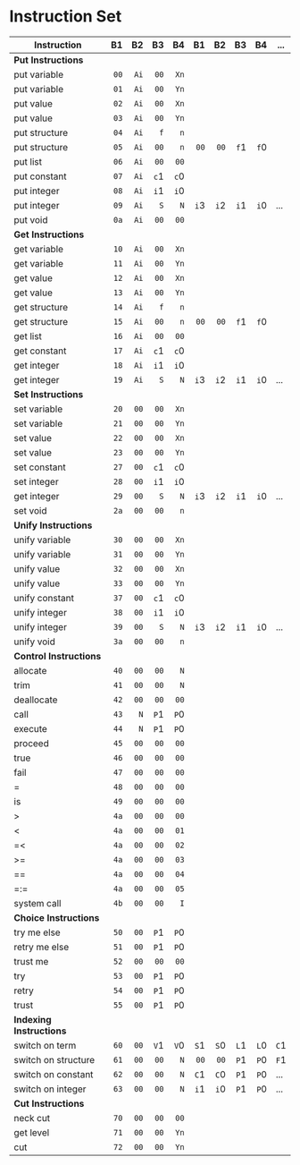 # Instruction Set

| Instruction               |   B1 |   B2 |   B3 |   B4 |   B1 |   B2 |   B3 |   B4 | ...  |
| ------------------------- | ---: | ---: | ---: | ---: | ---: | ---: | ---: | ---: | ---- |
| **Put Instructions**      |
| put variable              | `00` | `Ai` | `00` | `Xn` |
| put variable              | `01` | `Ai` | `00` | `Yn` |
| put value                 | `02` | `Ai` | `00` | `Xn` |
| put value                 | `03` | `Ai` | `00` | `Yn` |
| put structure             | `04` | `Ai` |  `f` |  `n` |
| put structure             | `05` | `Ai` | `00` |  `n` | `00` | `00` | `f`1 | `f`0 |
| put list                  | `06` | `Ai` | `00` | `00` |
| put constant              | `07` | `Ai` | `c`1 | `c`0 |
| put integer               | `08` | `Ai` | `i`1 | `i`0 |
| put integer               | `09` | `Ai` |  `S` |  `N` | `i`3 | `i`2 | `i`1 | `i`0 | ...  |
| put void                  | `0a` | `Ai` | `00` | `00` |
| **Get Instructions**      |
| get variable              | `10` | `Ai` | `00` | `Xn` |
| get variable              | `11` | `Ai` | `00` | `Yn` |
| get value                 | `12` | `Ai` | `00` | `Xn` |
| get value                 | `13` | `Ai` | `00` | `Yn` |
| get structure             | `14` | `Ai` |  `f` |  `n` |
| get structure             | `15` | `Ai` | `00` |  `n` | `00` | `00` | `f`1 | `f`0 |
| get list                  | `16` | `Ai` | `00` | `00` |
| get constant              | `17` | `Ai` | `c`1 | `c`0 |
| get integer               | `18` | `Ai` | `i`1 | `i`0 |
| get integer               | `19` | `Ai` |  `S` |  `N` | `i`3 | `i`2 | `i`1 | `i`0 | ...  |
| **Set Instructions**      |
| set variable              | `20` | `00` | `00` | `Xn` |
| set variable              | `21` | `00` | `00` | `Yn` |
| set value                 | `22` | `00` | `00` | `Xn` |
| set value                 | `23` | `00` | `00` | `Yn` |
| set constant              | `27` | `00` | `c`1 | `c`0 |
| set integer               | `28` | `00` | `i`1 | `i`0 |
| get integer               | `29` | `00` |  `S` |  `N` | `i`3 | `i`2 | `i`1 | `i`0 | ...  |
| set void                  | `2a` | `00` | `00` |  `n` |
| **Unify Instructions**    |
| unify variable            | `30` | `00` | `00` | `Xn` |
| unify variable            | `31` | `00` | `00` | `Yn` |
| unify value               | `32` | `00` | `00` | `Xn` |
| unify value               | `33` | `00` | `00` | `Yn` |
| unify constant            | `37` | `00` | `c`1 | `c`0 |
| unify integer             | `38` | `00` | `i`1 | `i`0 |
| unify integer             | `39` | `00` |  `S` |  `N` | `i`3 | `i`2 | `i`1 | `i`0 | ...  |
| unify void                | `3a` | `00` | `00` |  `n` |
| **Control Instructions**  |
| allocate                  | `40` | `00` | `00` |  `N` |
| trim                      | `41` | `00` | `00` |  `N` |
| deallocate                | `42` | `00` | `00` | `00` |
| call                      | `43` |  `N` | `P`1 | `P`0 |
| execute                   | `44` |  `N` | `P`1 | `P`0 |
| proceed                   | `45` | `00` | `00` | `00` |
| true                      | `46` | `00` | `00` | `00` |
| fail                      | `47` | `00` | `00` | `00` |
| =                         | `48` | `00` | `00` | `00` |
| is                        | `49` | `00` | `00` | `00` |
| >                         | `4a` | `00` | `00` | `00` |
| <                         | `4a` | `00` | `00` | `01` |
| =<                        | `4a` | `00` | `00` | `02` |
| >=                        | `4a` | `00` | `00` | `03` |
| =\=                       | `4a` | `00` | `00` | `04` |
| =:=                       | `4a` | `00` | `00` | `05` |
| system call               | `4b` | `00` | `00` |  `I` |
| **Choice Instructions**   |
| try me else               | `50` | `00` | `P`1 | `P`0 |
| retry me else             | `51` | `00` | `P`1 | `P`0 |
| trust me                  | `52` | `00` | `00` | `00` |
| try                       | `53` | `00` | `P`1 | `P`0 |
| retry                     | `54` | `00` | `P`1 | `P`0 |
| trust                     | `55` | `00` | `P`1 | `P`0 |
| **Indexing Instructions** |
| switch on term            | `60` | `00` | `V`1 | `V`0 | `S`1 | `S`0 | `L`1 | `L`0 | `C`1 | `C`0 | `I`1 | `I`0 |
| switch on structure       | `61` | `00` | `00` |  `N` | `00` | `00` | `P`1 | `P`0 | `F`1 | `F`0 | `00` | `n`  | ... |
| switch on constant        | `62` | `00` | `00` |  `N` | `C`1 | `C`0 | `P`1 | `P`0 | ...  |
| switch on integer         | `63` | `00` | `00` |  `N` | `i`1 | `i`0 | `P`1 | `P`0 | ...  |
| **Cut Instructions**      |
| neck cut                  | `70` | `00` | `00` | `00` |
| get level                 | `71` | `00` | `00` | `Yn` |
| cut                       | `72` | `00` | `00` | `Yn` |


